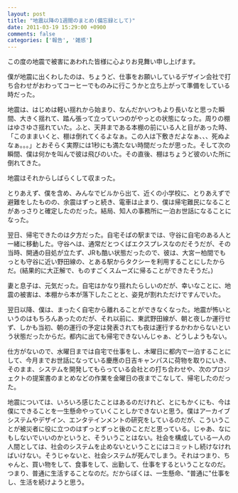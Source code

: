 ```yaml
---
layout: post
title: "地震以降の1週間のまとめ(備忘録として)"
date: 2011-03-19 15:29:00 +0900
comments: false
categories: ['報告', '雑感']
---
```

この度の地震で被害にあわれた皆様に心よりお見舞い申し上げます。

僕が地震に出くわしたのは、ちょうど、仕事をお願いしているデザイン会社で打ち合わせがおわってコーヒーでものみに行こうかと立ち上がって準備をしている時だった。

地震は、はじめは軽い揺れから始まり、なんだかいつもより長いなと思った瞬間、大きく揺れて、踏ん張って立っていつのがやっとの状態になった。周りの棚はゆさゆさ揺れていた。ふと、天井まである本棚の前にいる人と目があった時、「このままいくと、棚は倒れてくるよなぁ。この人は下敷きだよなぁ、、、死ぬよなぁ。。。」とおそらく実際には1秒にも満たない時間だったが思った。そして次の瞬間、僕は何かを叫んで彼は飛びのいた。その直後、棚はちょうど彼のいた所に倒れてきた。

地震はそれからしばらくして収まった。

とりあえず、僕を含め、みんなでビルから出て、近くの小学校に、とりあえずで避難をしたものの、余震はずっと続き、電車は止まり、僕は帰宅難民になることがあっさりと確定したのだった。結局、知人の事務所に一泊お世話になることになった。

翌日、帰宅できたのは夕方だった。自宅そばの駅までは、守谷に自宅のある人と一緒に移動した。守谷へは、通常だとつくばエクスプレスなのだそうだが、その当時、開通の目処が立たず、JRも酷い状態だったので、彼は、大宮ー柏間でもっとも守谷に近い野田線の、とある駅からタクシーを利用することにしたからだ。(結果的に大正解で、ものすごくスムーズに帰ることができたそうだ。)

妻と息子は、元気だった。自宅はかなり揺れたらしいのだが、幸いなことに、地震の被害は、本棚から本が落下したことと、姿見が割れただけですんでいた。

翌日以降、僕は、まったく自宅から離れることができなくなった。地震が怖いというのはもちろんあったのだが、それ以前に、東武野田線が、朝と夜しか運行せず、しかも当初、朝の運行の予定は発表されても夜は運行するかわからないという状態だったからだ。都内に出ても帰宅できないんじゃぁ、どうしようもない。

仕方がないので、水曜日までは自宅で仕事をし、木曜日に都内で一泊することにして、今月までお世話になっている慶應の日吉キャンパスに荷物を取りにいき、そのまま、システムを開発してもらっている会社との打ち合わせや、次のプロジェクトの提案書のまとめなどの作業を金曜日の夜までこなして、帰宅したのだった。

地震については、いろいろ感じたことはあるのだけれど、とにもかくにも、今は僕にできることを一生懸命やっていくことしかできないと思う。僕はアーカイブシステムやデザイン、エンタテインメントの研究をしているのだが、こういうことが被災者に役に立つのはずっとずっと後のことだと思っている。じゃあ、なにもしないでいいのかというと、そういうことはない。社会を構成している一人の人間としては、社会のシステムを止めないということにはコミットし続けなければいけない。そうじゃないと、社会システムが死んでしまう。それはつまり、ちゃんと、買い物をして、食事をして、出勤して、仕事をするということなのだ。つまり、普通に生活することなのだ。だからぼくは、一生懸命、"普通に"仕事をし、生活を続けようと思う。